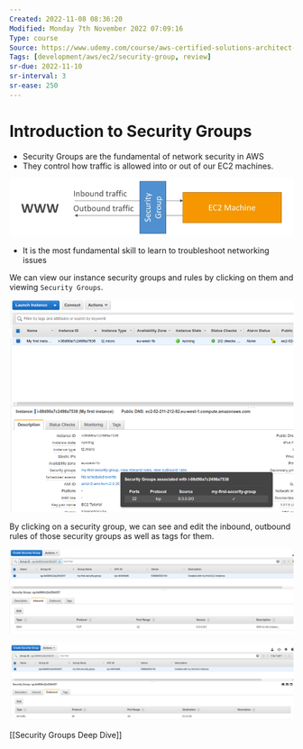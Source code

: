 ```yaml
---
Created: 2022-11-08 08:36:20
Modified: Monday 7th November 2022 07:09:16
Type: course
Source: https://www.udemy.com/course/aws-certified-solutions-architect-associate-saa-c01/?xref=E0Aed11STH4LPUQvCz0GJFABTmM=
Tags: [development/aws/ec2/security-group, review]
sr-due: 2022-11-10
sr-interval: 3
sr-ease: 250
---
```


# Introduction to Security Groups

- Security Groups are the fundamental of network security in AWS
- They control how traffic is allowed into or out of our EC2 machines.

![](../../../images/2019-11-22-11-31-57.png)

- It is the most fundamental skill to learn to troubleshoot networking issues

We can view our instance security groups and rules by clicking on them and viewing `Security Groups`.

![](../../../images/2019-11-22-11-33-43.png)

By clicking on a security group, we can see and edit the inbound, outbound rules of those security groups as well as tags for them.

![](../../../images/2019-11-22-11-34-46.png)

![](../../../images/2019-11-22-11-34-59.png)

[[Security Groups Deep Dive]]